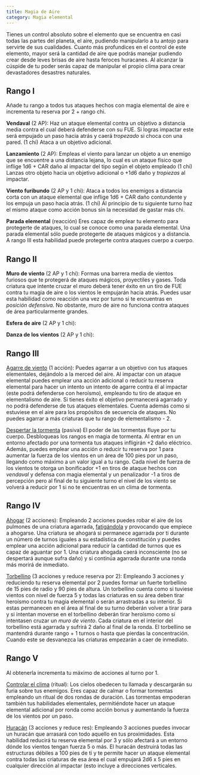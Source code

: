 ```yaml
---
title: Magia de Aire
category: Magia elemental
---
```

Tienes un control absoluto sobre el elemento que se encuentra en casi todas las partes del planeta, el aire, pudiendo manipularlo a tu antojo para servirte de sus cualidades. Cuanto más profundices en el control de este elemento, mayor será la cantidad de aire que podrás manejar pudiendo crear desde leves brisas de aire hasta feroces huracanes. Al alcanzar la cúspide de tu poder serás capaz de manipular el propio clima para crear devastadores desastres naturales.

## Rango I 

Añade tu rango a todos tus ataques hechos con magia elemental de aire e incrementa tu reserva por 2 + rango chi.

**Vendaval** (2 AP): Haz un ataque elemental contra un objetivo a distancia media contra el cual deberá defenderse con su FUE. Si logras impactar este será empujado un paso hacia atrás y caerá *tropezado* si choca con una pared. (1 chi) Ataca a un objetivo adicional.

**Lanzamiento** (2 AP): Empleas el viento para lanzar un objeto a un enemigo que se encuentre a una distancia lejana, lo cual es un ataque físico que inflige 1d6 + CAR daño al impactar del tipo según el objeto empleado (1 chi) Lanzas otro objeto hacia un objetivo adicional o +1d6 daño y *tropiezas* al impactar.

**Viento furibundo** (2 AP y 1 chi): Ataca a todos los enemigos a distancia corta con un ataque elemental que inflige 1d6 + CAR daño contundente y los empuja un paso hacia atrás. (1 chi) Al principio de tu siguiente turno haz el mismo ataque como acción bonus sin la necesidad de gastar más chi.

**Parada elemental** (reacción) Eres capaz de emplear tu elemento para protegerte de ataques, lo cual se conoce como una parada elemental. Una parada elemental sólo puede protegerte de ataques mágicos y a distancia. A rango III esta habilidad puede protegerte contra ataques cuerpo a cuerpo.

## Rango II

**Muro de viento** (2 AP y 1 chi): Formas una barrera media de vientos furiosos que te protegerá de ataques mágicos, proyectiles y gases. Toda criatura que intente cruzar el muro deberá tener éxito en un tiro de FUE contra tu magia de aire o los vientos le empujarán hacia atrás. Puedes usar esta habilidad como reacción una vez por turno si te encuentras en *posición defensiva*. No obstante, muro de aire no funciona contra ataques de área particularmente grandes.

**Esfera de aire** (2 AP y 1 chi): 

**Danza de los vientos** (2 AP y 1 chi): 

## Rango III 

<u>Agarre de viento</u> (1 acción): Puedes agarrar a un objetivo con tus ataques elementales, dejándolo a la merced del aire. Al impactar con un ataque elemental puedes emplear una acción adicional o reducir tu reserva elemental para hacer un intento un intento de agarre contra él al impactar (este podrá defenderse con heroísmo), empleando tu tiro de ataque en elementalismo de aire. Si tienes éxito el objetivo permanecerá agarrado y no podrá defenderse de tus ataques elementales. Cuenta además como si estuviese en el aire para los propósitos de secuencia de ataques. No puedes agarrar a más criaturas que tu rango de elementalismo - 2.

<u>Despertar la tormenta</u> (pasiva) El poder de las tormentas fluye por tu cuerpo. Desbloqueas los rangos en magia de tormenta. Al entrar en un entorno afectado por una tormenta tus ataques infligirán +2 daño eléctrico. Además, puedes emplear una acción o reducir tu reserva por 1 para aumentar la fuerza de los vientos en un área de 100 pies por un paso, llegando como máximo a un valor igual a tu rango. Cada nivel de fuerza de los vientos te otorga un bonificador +1 en tiros de ataque hechos con *vendaval* y defensa con magia elemental y un penalizador -1 a tiros de percepción pero al final de tu siguiente turno el nivel de los viento se volverá a reducir por 1 si no te encuentras en un clima de tormenta.

## Rango IV 

<u>Ahogar</u> (2 acciones): Empleando 2 acciones puedes robar el aire de los pulmones de una criatura agarrada, [fatigándola](https://raldamain.com/rules/Reglas%20principales/Efectos%20de%20estado.html#fatigada) y provocando que empiece a ahogarse. Una criatura se ahogará si permanece agarrada por ti durante un número de turnos iguales a su estadística de constitución y puedes emplear una acción adicional para reducir la cantidad de turnos que es capaz de aguantar por 1. Una criatura ahogada caerá inconsciente (no se despertará aunque sufra daño) y si continúa agarrada durante una ronda más morirá de inmediato. 

<u>Torbellino</u> (3 acciones y reduce reserva por 2): Empleando 3 acciones y reduciendo tu reserva elemental por 2 puedes formar un fuerte torbellino de 15 pies de radio y 90 pies de altura. Un torbellino cuenta como si tuviese vientos con nivel de fuerza 5 y todas las criaturas en su área deben tirar heroísmo contra tu magia elemental o serán arrastradas a su interior. Si estas permanecen en el área al final de su turno deberán volver a tirar para  y si intentan moverse en el torbellino deberán tirar heroísmo como si intentasen cruzar un *muro de viento*. Cada criatura en el interior del torbellino está agarrada y sufrirá 2 daño al final de la ronda. El torbellino se mantendrá durante rango + 1 turnos o hasta que pierdas la concentración. Cuando este se desvanezca las criaturas empezarán a caer de inmediato.

## Rango V

Al obtenerla incrementa tu máximo de acciones al turno por 1.

<u>Controlar el clima</u> (ritual): Los cielos obedecen tu llamada y descargarán su furia sobre tus enemigos. Eres capaz de calmar o formar tormentas empleando un ritual de dos rondas de duración. Las tormentas empoderan también tus habilidades elementales, permitiéndote hacer un ataque elemental adicional por ronda como acción bonus y aumentando la fuerza de los vientos por un paso.

<u>Huracán</u> (3 acciones y reduce res): Empleando 3 acciones puedes invocar un huracán que arrasará con todo aquello en tus proximidades. Esta habilidad reducirá tu reserva elemental por 3 y sólo afectará a un entorno dónde los vientos tengan fuerza 5 o más. El huracán destruirá todas las estructuras débiles a 100 pies de ti y te permite hacer un ataque elemental contra todas las criaturas de esa área el cual empujará 2d6 x 5 pies en cualquier dirección al impactar (esto incluye a direcciones verticales.